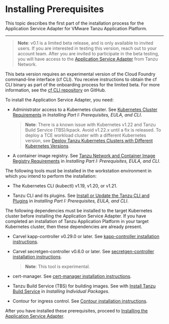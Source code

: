 # Installing Prerequisites

This topic describes the first part of the installation process for the Application Service Adapter for VMware Tanzu Application Platform.

----

> **Note**: v0.1 is a limited beta release, and is only available to invited users. If you are interested in testing this version, reach out to your account team. After you are invited to participate in the beta testing, you will have access to the [Application Service Adapter](https://network.tanzu.vmware.com/products/app-service-adapter/) from Tanzu Network.

This beta version requires an experimental version of the Cloud Foundry command-line interface (cf CLI). You receive instructions to obtain the cf CLI binary as part of the onboarding process for the limited beta.
For more information, see the [cf CLI repository](https://github.com/cloudfoundry/cli) on GitHub.

To install the Application Service Adapter, you need:

* Administrator access to a Kubernetes cluster. See [Kubernetes Cluster Requirements](https://docs.vmware.com/en/VMware-Tanzu-Application-Platform/0.3/tap-0-3/GUID-install-general.html#kubernetes-cluster-requirements-2) in _Installing Part I: Prerequisites, EULA, and CLI_.
   > **Note**: There is a known issue with Kubernetes v1.22 and Tanzu Build Service (TBS)/kpack. Avoid v1.22.x until a fix is released. To deploy a TCE workload cluster with a different Kubernetes version, see [Deploy Tanzu Kubernetes Clusters with Different Kubernetes Versions](https://docs.vmware.com/en/VMware-Tanzu-Kubernetes-Grid/1.3/vmware-tanzu-kubernetes-grid-13/GUID-tanzu-k8s-clusters-k8s-versions.html).

* A container image registry. See [Tanzu Network and Container Image Registry Requirements](https://docs.vmware.com/en/VMware-Tanzu-Application-Platform/0.3/tap-0-3/GUID-install-general.html#tanzu-network-and-container-image-registry-requirements-1) in _Installing Part I: Prerequisites, EULA, and CLI_.

The following tools must be installed in the workstation environment in which you intend to perform the installation:

* The Kubernetes CLI (kubectl) v1.19, v1.20, or v1.21.

* Tanzu CLI and its plugins. See [Install or Update the Tanzu CLI and Plugins](https://docs.vmware.com/en/VMware-Tanzu-Application-Platform/0.3/tap-0-3/GUID-install-general.html#install-or-update-the-tanzu-cli-and-plugins-5) in _Installing Part I: Prerequisites, EULA, and CLI_.

The following dependencies must be installed to the target Kubernetes cluster before installing the Application Service Adapter. If you have completed an installation of Tanzu Application Platform in your target Kubernetes cluster, then these dependencies are already present.

* Carvel kapp-controller v0.29.0 or later. See [kapp-controller installation instructions](https://carvel.dev/kapp-controller/docs/latest/install/).

* Carvel secretgen-controller v0.6.0 or later. See [secretgen-controller installation instructions](https://github.com/vmware-tanzu/carvel-secretgen-controller/blob/develop/docs/install.md).
   > **Note**: This tool is experimental.

* cert-manager. See [cert-manager installation instructions](https://cert-manager.io/docs/installation/).

* Tanzu Build Service (TBS) for building images. See with [Install Tanzu Build Service](https://docs.vmware.com/en/Tanzu-Application-Platform/0.3/tap/GUID-install-components.html?hWord=N4IghgNiBcIJYDsDOAXSFEHMAEKBGSIAvkA#install-tbs) in _Installing Individual Packages_.

* Contour for ingress control. See [Contour installation instructions](https://projectcontour.io/getting-started/).

After you have installed these prerequisites, proceed to [Installing the Application Service Adapter](install.md).
